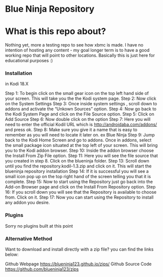 # Blue Ninja Repository

# What is this repo about?
Nothing yet, more a testing repo to see how xbmc is made. I have no intention of hosting any content - my goal longer term is to have a good working repo that will point to other locations. Basically this is just here for educational purposes :)

### Installation
in Kodi 18.X 

Step 1: To begin click on the small gear icon on the top left hand side of your screen. This will take you the the Kodi system page.
Step 2: Now click on the System Settings
Step 3: Once inside system settings , scroll down to addons and activate the “Unkown Sources” option.
Step 4: Now go back to the Kodi System Page and click on the File Source option.
Step 5: Click on Add Source
Step 6: Now double click on the <None> option
Step 7: Here you will need to enter the official Kodil URL which is http://androidaba.com/addons/ and press ok.
Step 8: Make sure you give it a name that is easy to remember as you will need to locate it later on. ex Blue Ninja
Step 9: Jump back to the Kodi Home Screen and go to addons. Once in addons, select the small package icon situated at the top left of your screen. This will bring you to the Kodi addon browser.
Step 10: Inside the addon browser choose the Install From Zip File option.
Step 11: Here you will see the file source that you created in step 8. Click on the blueninja folder.
Step 13: Scroll down until you find the repository.kodil-1.3.zip and click on it. This will start the blueninja repository installation
Step 14: If it is successful you will see a small icon pop up on the top right hand of the screen telling you that it is complete.
Step 15: Now to start using the Repository just go back into the Add-on Browser page and click on the Install From Repository option.
Step 16: If you scroll down you will see that the Repository is available to choose from. Click on it.
Step 17: Now you can start using the Repository to install any addon you desire.

### Plugins
Sorry no plugins built at this point

### Alternative Method
Want to download and install directly with a zip file?  you can find the links below:

Github Webpage      https://blueninja123.github.io/zips/
Github Source Code  https://github.com/blueninja123/zips
